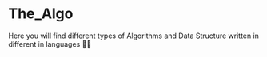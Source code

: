 # The_Algo
Here you will find different types of Algorithms and Data Structure written in different in languages 🤩🤩
